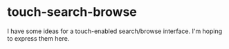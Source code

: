 touch-search-browse
===================

I have some ideas for a touch-enabled search/browse interface.  I'm hoping to express them here.
